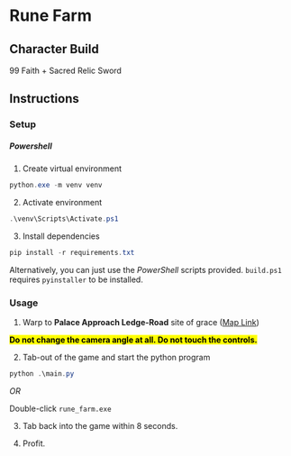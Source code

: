 # Rune Farm

## Character Build

99 Faith + Sacred Relic Sword

## Instructions

### Setup

##### Powershell

1. Create virtual environment

```powershell
python.exe -m venv venv
```

2. Activate environment

```powershell
.\venv\Scripts\Activate.ps1
```

3. Install dependencies

```powershell
pip install -r requirements.txt
```

Alternatively, you can just use the *PowerShell* scripts provided.
`build.ps1` requires `pyinstaller` to be installed.

### Usage

1. Warp to **Palace Approach Ledge-Road** site of grace ([Map Link](https://eldenring.wiki.fextralife.com/Interactive+Map?id=4614&lat=-184.901562&lng=154.502017&code=mapB))

**<mark>Do not change the camera angle at all. Do not touch the controls.</mark>**

2. Tab-out of the game and start the python program

```powershell
python .\main.py
```

*OR*

Double-click `rune_farm.exe`

3. Tab back into the game within 8 seconds.

4. Profit.
